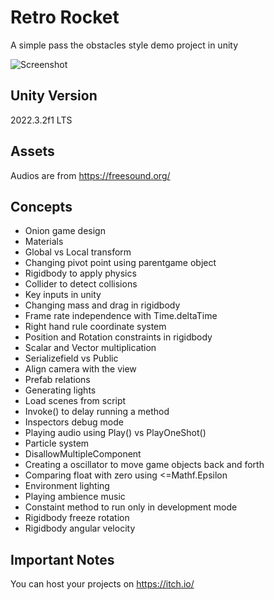 # Retro Rocket
A simple pass the obstacles style demo project in unity

![Screenshot](https://github.com/sinamhdn/unity-retro-rocket/assets/34884156/fd506e83-7f83-4648-81fd-faec44919cd6)

## Unity Version
2022.3.2f1 LTS

## Assets
Audios are from https://freesound.org/

## Concepts
- Onion game design
- Materials
- Global vs Local transform
- Changing pivot point using parentgame object
- Rigidbody to apply physics
- Collider to detect collisions
- Key inputs in unity
- Changing mass and drag in rigidbody
- Frame rate independence with Time.deltaTime
- Right hand rule coordinate system
- Position and Rotation constraints in rigidbody
- Scalar and Vector multiplication
- Serializefield vs Public
- Align camera with the view
- Prefab relations
- Generating lights
- Load scenes from script
- Invoke() to delay running a method
- Inspectors debug mode
- Playing audio using Play() vs PlayOneShot()
- Particle system
- DisallowMultipleComponent
- Creating a oscillator to move game objects back and forth
- Comparing float with zero using <=Mathf.Epsilon
- Environment lighting
- Playing ambience music
- Constaint method to run only in development mode
- Rigidbody freeze rotation
- Rigidbody angular velocity

## Important Notes
You can host your projects on https://itch.io/
